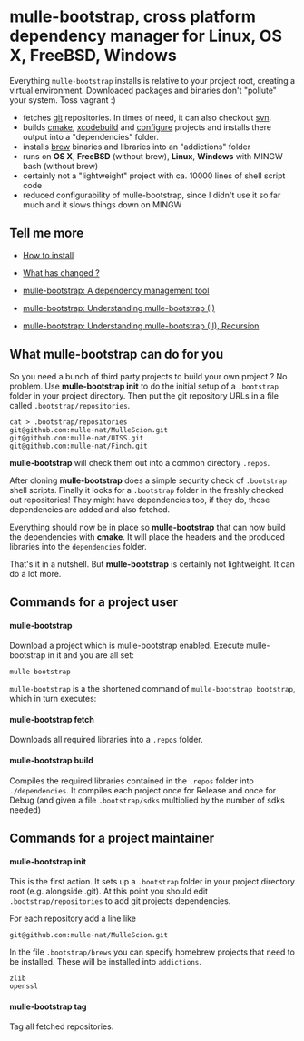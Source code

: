 # mulle-bootstrap, cross platform dependency manager for Linux, OS X, FreeBSD, Windows

Everything `mulle-bootstrap` installs is relative to your project root, creating
a virtual environment. Downloaded packages and binaries don't "pollute" your
system. Toss vagrant :)

* fetches [git](//enux.pl/article/en/2014-01-21/why-git-sucks) repositories.
In times of need, it can also checkout [svn](//andreasjacobsen.com/2008/10/26/subversion-sucks-get-over-it/).
* builds [cmake](//blog.cppcms.com/post/54),
[xcodebuild](//devcodehack.com/xcode-sucks-and-heres-why/) and
[configure](//quetzalcoatal.blogspot.de/2011/06/why-autoconf-sucks.html)
projects and installs there output into a "dependencies" folder.
* installs [brew](//dzone.com/articles/why-osx-sucks-and-you-should) binaries and
libraries into an "addictions" folder
* runs on **OS X**, **FreeBSD** (without brew), **Linux**, **Windows** with
  MINGW bash (without brew)
* certainly not a "lightweight" project with ca. 10000 lines of shell script
  code
* reduced configurability of mulle-bootstrap, since I didn't use it so far much and it slows things down on MINGW


## Tell me more

* [How to install](INSTALL.md)
* [What has changed ?](RELEASENOTES.md)

* [mulle-bootstrap: A dependency management tool](https://www.mulle-kybernetik.com/weblog/2015/mulle_bootstrap_work_in_progr.html)
* [mulle-bootstrap: Understanding mulle-bootstrap (I)](https://www.mulle-kybernetik.com/weblog/2016/mulle_bootstrap_how_it_works.html)
* [mulle-bootstrap: Understanding mulle-bootstrap (II), Recursion](https://www.mulle-kybernetik.com/weblog/2016/mulle_bootstrap_recursion.html)


## What mulle-bootstrap can do for you

So you need a bunch of third party projects to build your own
project ? No problem. Use **mulle-bootstrap init** to do the initial setup of
a `.bootstrap` folder in your project directory. Then put the git repository
URLs in a file called `.bootstrap/repositories`.

```console
cat > .bootstrap/repositories
git@github.com:mulle-nat/MulleScion.git
git@github.com:mulle-nat/UISS.git
git@github.com:mulle-nat/Finch.git
```

**mulle-bootstrap** will check them out into a common directory `.repos`.

After cloning **mulle-bootstrap** does a simple security check of `.bootstrap`
shell scripts. Finally it looks for a `.bootstrap` folder in the freshly
checked out repositories! They might have dependencies too, if they do, those
dependencies are added and also fetched.

Everything should now be in place so **mulle-bootstrap** that can now build the
dependencies with **cmake**. It will place the headers and the produced
libraries into the `dependencies` folder.

That's it in a nutshell. But **mulle-bootstrap** is certainly not lightweight.
It can do a lot more.


## Commands for a project user

#### mulle-bootstrap

Download a project which is mulle-bootstrap enabled. Execute mulle-bootstrap
in it and you are all set:

```console
mulle-bootstrap
```
`mulle-bootstrap` is a the shortened command of `mulle-bootstrap bootstrap`, which
in turn executes:


#### mulle-bootstrap fetch

Downloads all required libraries into a `.repos` folder.


#### mulle-bootstrap build

Compiles the required libraries contained in the `.repos` folder into
`./dependencies`. It compiles each project once for Release and once for Debug
(and given a file `.bootstrap/sdks` multiplied by the number of sdks needed)




## Commands for a project maintainer

#### mulle-bootstrap init

This is the first action. It sets up a `.bootstrap` folder in your project
directory root (e.g. alongside .git). At this point you should edit
`.bootstrap/repositories` to add git projects dependencies.

For each repository add a line like

```console
git@github.com:mulle-nat/MulleScion.git
```

In the file `.bootstrap/brews` you can specify homebrew projects that need to
be installed. These will be installed into `addictions`.

```console
zlib
openssl
```


#### mulle-bootstrap tag

Tag all fetched repositories.


